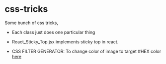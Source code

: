 # css-tricks

Some bunch of css tricks, 

- Each class just does one particular thing

- React_Sticky_Top.jsx implements sticky top in react. 

- CSS FILTER GENERATOR: To change color of image to target #HEX color [here](https://codepen.io/sosuke/pen/Pjoqqp)
